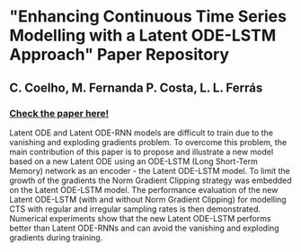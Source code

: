 # "Enhancing Continuous Time Series Modelling with a Latent ODE-LSTM Approach" Paper Repository
## C. Coelho, M. Fernanda P. Costa, L. L. Ferrás

### [Check the paper here!](https://arxiv.org/abs/2307.05126)

Latent ODE and Latent ODE-RNN models are difficult to train due to the vanishing and
exploding gradients problem. To overcome this problem, the main contribution of this paper is to propose
and illustrate a new model based on a new Latent ODE using an ODE-LSTM (Long Short-Term Memory)
network as an encoder - the Latent ODE-LSTM model. To limit the growth of the gradients the Norm
Gradient Clipping strategy was embedded on the Latent ODE-LSTM model.
The performance evaluation of the new Latent ODE-LSTM (with and without Norm Gradient Clipping)
for modelling CTS with regular and irregular sampling rates is then demonstrated. Numerical experiments
show that the new Latent ODE-LSTM performs better than Latent ODE-RNNs and can avoid the vanishing
and exploding gradients during training.

